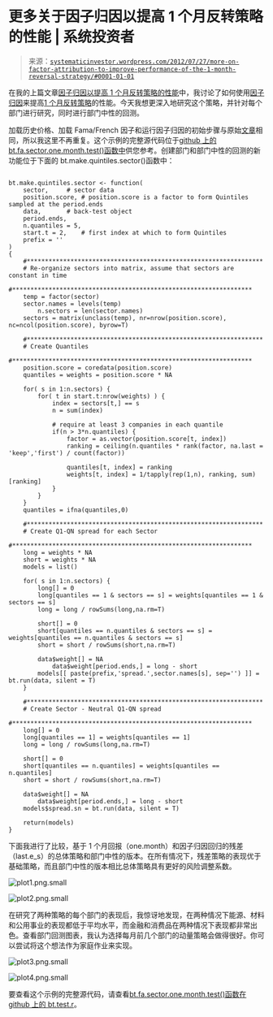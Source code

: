 <!--yml

分类：未分类

日期：2024-05-18 14:39:09

-->

# 更多关于因子归因以提高 1 个月反转策略的性能 | 系统投资者

> 来源：[`systematicinvestor.wordpress.com/2012/07/27/more-on-factor-attribution-to-improve-performance-of-the-1-month-reversal-strategy/#0001-01-01`](https://systematicinvestor.wordpress.com/2012/07/27/more-on-factor-attribution-to-improve-performance-of-the-1-month-reversal-strategy/#0001-01-01)

在我的上篇文章[因子归因以提高 1 个月反转策略的性能](https://systematicinvestor.wordpress.com/2012/07/17/factor-attribution-to-improve-performance-of-the-1-month-reversal-strategy/)中，我讨论了如何使用[因子归因](https://systematicinvestor.wordpress.com/2012/07/04/example-of-factor-attribution/)来提高[1 个月反转策略](https://systematicinvestor.wordpress.com/2012/07/13/1-month-reversal-strategy/)的性能。今天我想更深入地研究这个策略，并针对每个部门进行研究，同时进行部门中性的回测。

加载历史价格、加载 Fama/French 因子和运行因子归因的初始步骤与原始[文章](https://systematicinvestor.wordpress.com/2012/07/17/factor-attribution-to-improve-performance-of-the-1-month-reversal-strategy/)相同，所以我这里不再重复。这个示例的完整源代码位于[github 上的 bt.fa.sector.one.month.test()函数中](https://github.com/systematicinvestor/SIT/blob/master/R/bt.test.r)供您参考。创建部门和部门中性的回测的新功能位于下面的 bt.make.quintiles.sector()函数中：

```

bt.make.quintiles.sector <- function(
	sector,		# sector data
	position.score,	# position.score is a factor to form Quintiles sampled at the period.ends
	data,		# back-test object
	period.ends,	
	n.quantiles = 5,
	start.t = 2,	# first index at which to form Quintiles
	prefix = ''	
) 
{
	#*****************************************************************
	# Re-organize sectors into matrix, assume that sectors are constant in time
	#****************************************************************** 
	temp = factor(sector)
	sector.names = levels(temp)	
		n.sectors = len(sector.names)
	sectors = matrix(unclass(temp), nr=nrow(position.score), nc=ncol(position.score), byrow=T)

	#*****************************************************************
	# Create Quantiles
	#****************************************************************** 
	position.score = coredata(position.score)
	quantiles = weights = position.score * NA			

	for( s in 1:n.sectors) {
		for( t in start.t:nrow(weights) ) {
			index = sectors[t,] == s
			n = sum(index)

			# require at least 3 companies in each quantile
			if(n > 3*n.quantiles) {			
				factor = as.vector(position.score[t, index])
				ranking = ceiling(n.quantiles * rank(factor, na.last = 'keep','first') / count(factor))

				quantiles[t, index] = ranking
				weights[t, index] = 1/tapply(rep(1,n), ranking, sum)[ranking]			
			}
		}
	}
	quantiles = ifna(quantiles,0)

	#*****************************************************************
	# Create Q1-QN spread for each Sector
	#****************************************************************** 
	long = weights * NA
	short = weights * NA
	models = list()

	for( s in 1:n.sectors) {
		long[] = 0
		long[quantiles == 1 & sectors == s] = weights[quantiles == 1 & sectors == s]
		long = long / rowSums(long,na.rm=T)

		short[] = 0
		short[quantiles == n.quantiles & sectors == s] = weights[quantiles == n.quantiles & sectors == s]
		short = short / rowSums(short,na.rm=T)

		data$weight[] = NA
			data$weight[period.ends,] = long - short
		models[[ paste(prefix,'spread.',sector.names[s], sep='') ]]	= bt.run(data, silent = T)	
	}

	#*****************************************************************
	# Create Sector - Neutral Q1-QN spread
	#****************************************************************** 		
	long[] = 0
	long[quantiles == 1] = weights[quantiles == 1]
	long = long / rowSums(long,na.rm=T)

	short[] = 0
	short[quantiles == n.quantiles] = weights[quantiles == n.quantiles]
	short = short / rowSums(short,na.rm=T)

	data$weight[] = NA
		data$weight[period.ends,] = long - short
	models$spread.sn = bt.run(data, silent = T)	

	return(models)
}

```

下面我进行了比较，基于 1 个月回报（one.month）和因子归因回归的残差（last.e_s）的总体策略和部门中性的版本。在所有情况下，残差策略的表现优于基础策略，而且部门中性的版本相比总体策略具有更好的风险调整系数。

![plot1.png.small](https://systematicinvestor.wordpress.com/wp-content/uploads/2012/07/plot1-small3.png)

![plot2.png.small](https://systematicinvestor.wordpress.com/wp-content/uploads/2012/07/plot2-small3.png)

在研究了两种策略的每个部门的表现后，我惊讶地发现，在两种情况下能源、材料和公用事业的表现都低于平均水平，而金融和消费品在两种情况下表现都非常出色。查看部门回测图表，我认为选择每月前几个部门的动量策略会做得很好。你可以尝试将这个想法作为家庭作业来实现。

![plot3.png.small](https://systematicinvestor.wordpress.com/wp-content/uploads/2012/07/plot3-small1.png)

![plot4.png.small](https://systematicinvestor.wordpress.com/wp-content/uploads/2012/07/plot4-small1.png)

要查看这个示例的完整源代码，请查看[bt.fa.sector.one.month.test()函数在 github 上的 bt.test.r](https://github.com/systematicinvestor/SIT/blob/master/R/bt.test.r)。
